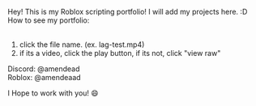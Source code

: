 Hey! This is my Roblox scripting portfolio!
I will add my projects here. :D
<be> <br>
How to see my portfolio: <br><br>
1. click the file name. (ex. lag-test.mp4) <br>
2. if its a video, click the play button, if its not, click "view raw"

Discord: @amendead <br>
Roblox: @amendeaad

I Hope to work with you! 😄
